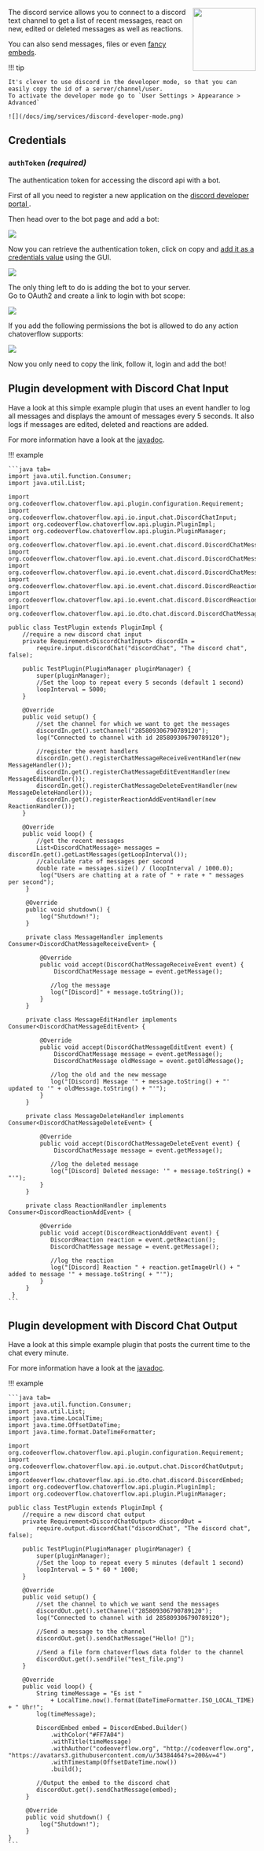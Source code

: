 <p><img align="right" width="128" height="128" src="/docs/img/services/discord-logo.png"></p>

The discord service allows you to connect to a discord text channel to get a list of recent messages,
react on new, edited or deleted messages as well as reactions.  

You can also send messages, files or even [fancy embeds](https://www.discord.club/static/home/img/embedg.png).  

!!! tip

    It's clever to use discord in the developer mode, so that you can easily copy the id of a server/channel/user.  
    To activate the developer mode go to `User Settings > Appearance > Advanced`
    
    ![](/docs/img/services/discord-developer-mode.png)

## Credentials

### `authToken` _(required)_ 
The authentication token for accessing the discord api with a bot.  

First of all you need to register a new application on the [discord developer portal
](https://discordapp.com/developers/applications/).  

Then head over to the bot page and add a bot:  

![](/docs/img/services/discord-build-a-bot.png)

Now you can retrieve the authentication token, click on copy and [add it as a credentials value](/docs/usage/Using-the-GUI.md#set-credentials) using the GUI.

![](/docs/img/services/discord-bot-token.png)

The only thing left to do is adding the bot to your server.  
Go to OAuth2 and create a link to login with bot scope:

![](/docs/img/services/discord-oauth-scope.png)

If you add the following permissions the bot is allowed to do any action chatoverflow supports:

![](/docs/img/services/discord-oauth-permissions.png)

Now you only need to copy the link, follow it, login and add the bot!


## Plugin development with Discord Chat Input
Have a look at this simple example plugin that uses an event handler to log all messages and displays the amount of messages every 5 seconds. It also logs if messages are edited, deleted and reactions are added.

For more information have a look at the [javadoc](http://docs.codeoverflow.org/chatoverflow-api/org/codeoverflow/chatoverflow/api/io/input/chat/DiscordChatInput.html).

!!! example
    
    ```java tab=
    import java.util.function.Consumer;
    import java.util.List;
    
    import org.codeoverflow.chatoverflow.api.plugin.configuration.Requirement;
    import org.codeoverflow.chatoverflow.api.io.input.chat.DiscordChatInput;
    import org.codeoverflow.chatoverflow.api.plugin.PluginImpl;
    import org.codeoverflow.chatoverflow.api.plugin.PluginManager;
    import org.codeoverflow.chatoverflow.api.io.event.chat.discord.DiscordChatMessageReceiveEvent;
    import org.codeoverflow.chatoverflow.api.io.event.chat.discord.DiscordChatMessageEditEvent;
    import org.codeoverflow.chatoverflow.api.io.event.chat.discord.DiscordChatMessageDeleteEvent;
    import org.codeoverflow.chatoverflow.api.io.event.chat.discord.DiscordReactionAddEvent;
    import org.codeoverflow.chatoverflow.api.io.event.chat.discord.DiscordReaction;
    import org.codeoverflow.chatoverflow.api.io.dto.chat.discord.DiscordChatMessage;
    
    public class TestPlugin extends PluginImpl {
        //require a new discord chat input
        private Requirement<DiscordChatInput> discordIn = 
            require.input.discordChat("discordChat", "The discord chat", false);
        
        public TestPlugin(PluginManager pluginManager) {
            super(pluginManager);
            //Set the loop to repeat every 5 seconds (default 1 second)
            loopInterval = 5000;
        }
        
        @Override
        public void setup() {
            //set the channel for which we want to get the messages
            discordIn.get().setChannel("285809306790789120");
            log("Connected to channel with id 285809306790789120");
            
            //register the event handlers
            discordIn.get().registerChatMessageReceiveEventHandler(new MessageHandler());
            discordIn.get().registerChatMessageEditEventHandler(new MessageEditHandler());
            discordIn.get().registerChatMessageDeleteEventHandler(new MessageDeleteHandler());
            discordIn.get().registerReactionAddEventHandler(new ReactionHandler());
        }
        
        @Override
        public void loop() {
            //get the recent messages
            List<DiscordChatMessage> messages = discordIn.get().getLastMessages(getLoopInterval());
            //calculate rate of messages per second
            double rate = messages.size() / (loopInterval / 1000.0);
             log("Users are chatting at a rate of " + rate + " messages per second");
         }
         
         @Override 
         public void shutdown() {
             log("Shutdown!");
         }
         
         private class MessageHandler implements Consumer<DiscordChatMessageReceiveEvent> {
             
             @Override
             public void accept(DiscordChatMessageReceiveEvent event) {
                 DiscordChatMessage message = event.getMessage();
                 
                //log the message
                log("[Discord]" + message.toString());
             }
         }
    
         private class MessageEditHandler implements Consumer<DiscordChatMessageEditEvent> {
             
             @Override
             public void accept(DiscordChatMessageEditEvent event) {
                 DiscordChatMessage message = event.getMessage();
                 DiscordChatMessage oldMessage = event.getOldMessage();
                 
                //log the old and the new message
                log("[Discord] Message '" + message.toString() + "' updated to '" + oldMessage.toString() + "'");
             }
         }
    
         private class MessageDeleteHandler implements Consumer<DiscordChatMessageDeleteEvent> {
             
             @Override
             public void accept(DiscordChatMessageDeleteEvent event) {
                 DiscordChatMessage message = event.getMessage();
                 
                //log the deleted message
                log("[Discord] Deleted message: '" + message.toString() + "'");
             }
         }
    
         private class ReactionHandler implements Consumer<DiscordReactionAddEvent> {
             
             @Override
             public void accept(DiscordReactionAddEvent event) {
                DiscordReaction reaction = event.getReaction();
                DiscordChatMessage message = event.getMessage();
                 
                //log the reaction
                log("[Discord] Reaction " + reaction.getImageUrl() + " added to message '" + message.toString( + "'");
             }
         }
     }
    ```

## Plugin development with Discord Chat Output
Have a look at this simple example plugin that posts the current time to the chat every minute.

For more information have a look at the [javadoc](http://docs.codeoverflow.org/chatoverflow-api/org/codeoverflow/chatoverflow/api/io/output/chat/DiscordChatOutput.html).

!!! example 

    ```java tab=
    import java.util.function.Consumer;
    import java.util.List;
    import java.time.LocalTime;
    import java.time.OffsetDateTime;
    import java.time.format.DateTimeFormatter;
    
    import org.codeoverflow.chatoverflow.api.plugin.configuration.Requirement;
    import org.codeoverflow.chatoverflow.api.io.output.chat.DiscordChatOutput;
    import org.codeoverflow.chatoverflow.api.io.dto.chat.discord.DiscordEmbed;
    import org.codeoverflow.chatoverflow.api.plugin.PluginImpl;
    import org.codeoverflow.chatoverflow.api.plugin.PluginManager;
    
    public class TestPlugin extends PluginImpl {
        //require a new discord chat output
        private Requirement<DiscordChatOutput> discordOut = 
            require.output.discordChat("discordChat", "The discord chat", false);
        
        public TestPlugin(PluginManager pluginManager) {
            super(pluginManager);
            //Set the loop to repeat every 5 minutes (default 1 second)
            loopInterval = 5 * 60 * 1000;
        }
        
        @Override
        public void setup() {
            //set the channel to which we want send the messages
            discordOut.get().setChannel("285809306790789120");
            log("Connected to channel with id 285809306790789120");
    
            //Send a message to the channel
            discordOut.get().sendChatMessage("Hello! 👋");
            
            //Send a file form chatoverflows data folder to the channel
            discordOut.get().sendFile("test_file.png")
        }
        
        @Override
        public void loop() {
            String timeMessage = "Es ist " 
                + LocalTime.now().format(DateTimeFormatter.ISO_LOCAL_TIME) + " Uhr!";
            log(timeMessage);
    
            DiscordEmbed embed = DiscordEmbed.Builder()
                .withColor("#FF7A04")
                .withTitle(timeMessage)
                .withAuthor("codeoverflow.org", "http://codeoverflow.org", "https://avatars3.githubusercontent.com/u/34384464?s=200&v=4")
                .withTimestamp(OffsetDateTime.now())
                .build();
            
            //Output the embed to the discord chat
            discordOut.get().sendChatMessage(embed);
         }
         
         @Override 
         public void shutdown() {
             log("Shutdown!");
         }
    }
    ```
